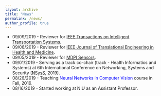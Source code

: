 ```yaml
---
layout: archive
title: "News"
permalink: /news/
author_profile: true
---
```


<!-- ## Currently Hiring -->
<p align="center">
 <ul>
  <li> 09/09/2019 - Reviewer for <a href="https://ieeexplore.ieee.org/xpl/RecentIssue.jsp?punumber=6979">IEEE Transactions on Intelligent Transportation Systems</a>.</li>
  <li> 09/08/2019 - Reviewer for <a href="https://health.embs.org">IEEE Journal of Translational Engineering in Health and Medicine</a>.</li>
  <li> 09/05/2019 - Reviewer for <a href="https://www.mdpi.com/journal/sensors">MDPI Sensors</a>.</li>
  <li> 09/01/2019 - Serving as a track co-chair (track - Health Informatics and Systems) at 6th International Conference on Networking, Systems and Security (<a href="http://cse.buet.ac.bd/nsyss2019/">NSysS</a>, 2019).</li>
  <li> 08/26/2019 - Teaching <font color="blue">Neural Networks in Computer Vision</font> course in Fall, 2019.</li>
  <li> 08/16/2019 - Started working at NIU as an Assistant Professor.</li>

  </ul>
  </p>
